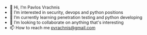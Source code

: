 - 👋 Hi, I’m Pavlos Vrachnis
- 👀 I’m interested in security, devops and python positions
- 🌱 I’m currently learning penetration testing and python developing
- 💞️ I’m looking to collaborate on anything that's interesting 
- 📫 How to reach me pvrachnis@gmail.com

<!---
p-vrachnis/p-vrachnis is a ✨ special ✨ repository because its `README.md` (this file) appears on your GitHub profile.
You can click the Preview link to take a look at your changes.
--->
